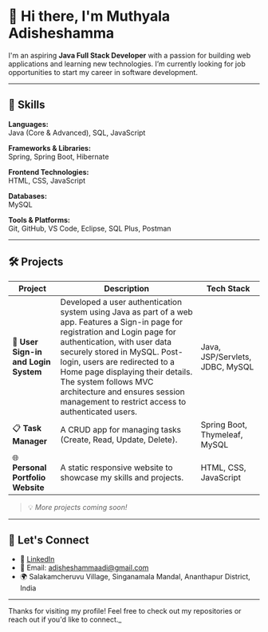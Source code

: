 # 👋 Hi there, I'm Muthyala Adisheshamma

I'm an aspiring **Java Full Stack Developer** with a passion for building web applications and learning new technologies. I’m currently looking for job opportunities to start my career in software development.

---

## 🚀 Skills

**Languages:**  
Java (Core & Advanced), SQL, JavaScript

**Frameworks & Libraries:**  
Spring, Spring Boot, Hibernate

**Frontend Technologies:**  
HTML, CSS, JavaScript

**Databases:**  
MySQL

**Tools & Platforms:**  
Git, GitHub, VS Code, Eclipse, SQL Plus, Postman

---

## 🛠️ Projects

| Project | Description | Tech Stack |
|--------|-------------|------------|
| 🔐 **User Sign-in and Login System** | Developed a user authentication system using Java as part of a web app. Features a Sign-in page for registration and Login page for authentication, with user data securely stored in MySQL. Post-login, users are redirected to a Home page displaying their details. The system follows MVC architecture and ensures session management to restrict access to authenticated users. | Java, JSP/Servlets, JDBC, MySQL |
| 📋 **Task Manager** | A CRUD app for managing tasks (Create, Read, Update, Delete). | Spring Boot, Thymeleaf, MySQL |
| 🌐 **Personal Portfolio Website** | A static responsive website to showcase my skills and projects. | HTML, CSS, JavaScript |

> 💡 *More projects coming soon!*

---

## 📢 Let's Connect

- 💼 [LinkedIn](https://www.linkedin.com/in/adisheshammamuthyala)  
- 📧 Email: adisheshammaadi@gmail.com  
- 🌍 Salakamcheruvu Village, Singanamala Mandal, Ananthapur District, India

---

Thanks for visiting my profile! Feel free to check out my repositories or reach out if you'd like to connect._

